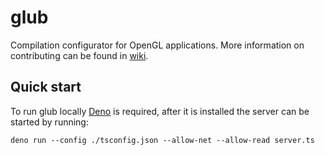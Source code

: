 # glub
Compilation configurator for OpenGL applications. More information on contributing can be found in [wiki](https://github.com/drgy/glub/wiki).

## Quick start

To run glub locally [Deno](https://deno.land/) is required, after it is installed the server can be started by running:

`deno run --config ./tsconfig.json --allow-net --allow-read server.ts`
